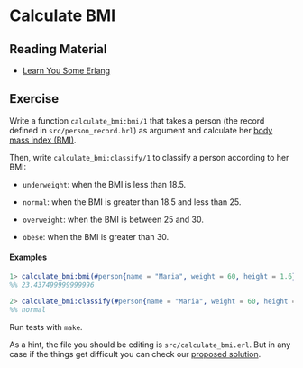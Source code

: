 # Calculate BMI

## Reading Material

- [Learn You Some Erlang](http://learnyousomeerlang.com/a-short-visit-to-common-data-structures)

## Exercise

Write a function `calculate_bmi:bmi/1` that takes a person (the record defined in `src/person_record.hrl`) as argument and calculate her [body mass index (BMI)](https://en.wikipedia.org/wiki/Body_mass_index).

Then, write `calculate_bmi:classify/1` to classify a person according to her BMI:

* `underweight`: when the BMI is less than 18.5.

* `normal`: when the BMI is greater than 18.5 and less than 25.

* `overweight`: when the BMI is between 25 and 30.

* `obese`: when the BMI is greater than 30.

#### Examples
``` erlang
1> calculate_bmi:bmi(#person{name = "Maria", weight = 60, height = 1.6}).
%% 23.437499999999996

2> calculate_bmi:classify(#person{name = "Maria", weight = 60, height = 1.6}).
%% normal
```

Run tests with ``make``.

As a hint, the file you should be editing is `src/calculate_bmi.erl`. But in any
case if the things get difficult you can check our [proposed solution](solution/calculate_bmi.erl).
